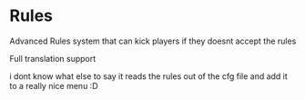 # Rules

Advanced Rules system that can kick players if they doesnt accept the rules 

Full translation support 

i dont know what else to say it reads the rules out of the cfg file and add it to a really nice menu :D